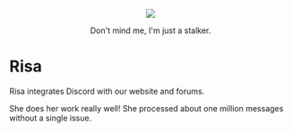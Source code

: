 <div align="center">
  <p>
    <img src="https://i.imgur.com/3aiq1r5.png">
  </p>
  Don't mind me, I'm just a stalker.
</div>

# Risa

Risa integrates Discord with our website and forums.

She does her work really well! She processed about one million messages without
a single issue.

